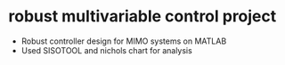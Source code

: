 # robust multivariable control project

- Robust controller design for MIMO systems on MATLAB
- Used SISOTOOL and nichols chart for analysis